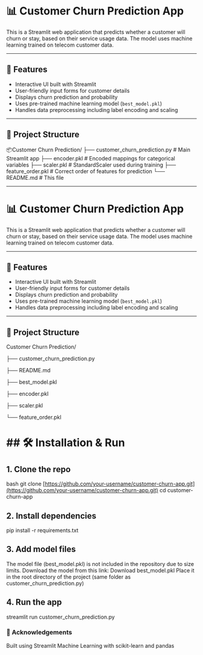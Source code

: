 # 📊 Customer Churn Prediction App

This is a Streamlit web application that predicts whether a customer will churn or stay, based on their service usage data. The model uses machine learning trained on telecom customer data.

---

## 🚀 Features

- Interactive UI built with Streamlit
- User-friendly input forms for customer details
- Displays churn prediction and probability
- Uses pre-trained machine learning model (`best_model.pkl`)
- Handles data preprocessing including label encoding and scaling

---

## 📁 Project Structure

📦Customer Churn Prediction/ 
    ├── customer_churn_prediction.py # Main Streamlit app 
    ├── encoder.pkl # Encoded mappings for categorical variables 
    ├── scaler.pkl # StandardScaler used during training 
    ├── feature_order.pkl # Correct order of features for prediction 
    └── README.md # This file


---

# 📊 Customer Churn Prediction App

This is a Streamlit web application that predicts whether a customer will churn or stay, based on their service usage data. The model uses machine learning trained on telecom customer data.

---

## 🚀 Features

- Interactive UI built with Streamlit
- User-friendly input forms for customer details
- Displays churn prediction and probability
- Uses pre-trained machine learning model (`best_model.pkl`)
- Handles data preprocessing including label encoding and scaling

---

## 📁 Project Structure

Customer Churn Prediction/

├── customer\_churn\_prediction.py

├── README.md

├── best\_model.pkl

├── encoder.pkl

├── scaler.pkl

└── feature\_order.pkl


# **## 🛠️ Installation & Run**



## **1. Clone the repo**
bash
git clone [https://github.com/your-username/customer-churn-app.git](https://github.com/your-username/customer-churn-app.git)
cd customer-churn-app

## 2. Install dependencies
pip install -r requirements.txt

## 3. Add model files
The model file (best\_model.pkl) is not included in the repository due to size limits.
Download the model from this link: Download best\_model.pkl
Place it in the root directory of the project (same folder as customer\_churn\_prediction.py)

## 4. Run the app
streamlit run customer_churn_prediction.py


### 🙌 Acknowledgements
Built using Streamlit
Machine Learning with scikit-learn and pandas


